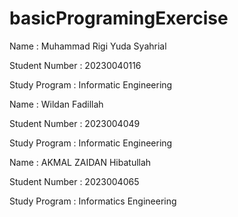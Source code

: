 # basicProgramingExercise

Name : Muhammad Rigi Yuda Syahrial

Student Number : 20230040116

Study Program : Informatic Engineering

Name : Wildan Fadillah

Student Number : 2023004049

Study Program : Informatic Engineering

Name : AKMAL ZAIDAN Hibatullah

Student Number : 2023004065

Study Program : Informatics Engineering
